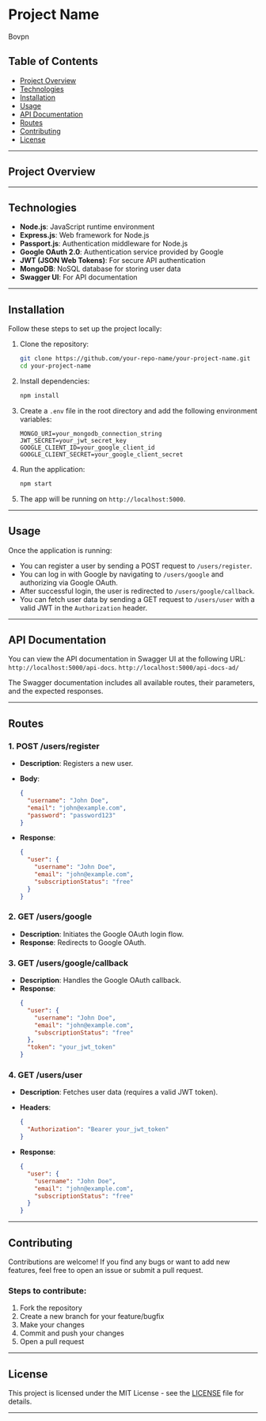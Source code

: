 
# Project Name

Bovpn

## Table of Contents

- [Project Overview](#project-overview)
- [Technologies](#technologies)
- [Installation](#installation)
- [Usage](#usage)
- [API Documentation](#api-documentation)
- [Routes](#routes)
- [Contributing](#contributing)
- [License](#license)

---

## Project Overview


---

## Technologies

- **Node.js**: JavaScript runtime environment
- **Express.js**: Web framework for Node.js
- **Passport.js**: Authentication middleware for Node.js
- **Google OAuth 2.0**: Authentication service provided by Google
- **JWT (JSON Web Tokens)**: For secure API authentication
- **MongoDB**: NoSQL database for storing user data
- **Swagger UI**: For API documentation

---

## Installation

Follow these steps to set up the project locally:

1. Clone the repository:
   ```bash
   git clone https://github.com/your-repo-name/your-project-name.git
   cd your-project-name
   ```

2. Install dependencies:
   ```bash
   npm install
   ```

3. Create a `.env` file in the root directory and add the following environment variables:
   ```env
   MONGO_URI=your_mongodb_connection_string
   JWT_SECRET=your_jwt_secret_key
   GOOGLE_CLIENT_ID=your_google_client_id
   GOOGLE_CLIENT_SECRET=your_google_client_secret
   ```

4. Run the application:
   ```bash
   npm start
   ```

5. The app will be running on `http://localhost:5000`.

---

## Usage

Once the application is running:

- You can register a user by sending a POST request to `/users/register`.
- You can log in with Google by navigating to `/users/google` and authorizing via Google OAuth.
- After successful login, the user is redirected to `/users/google/callback`.
- You can fetch user data by sending a GET request to `/users/user` with a valid JWT in the `Authorization` header.

---

## API Documentation

You can view the API documentation in Swagger UI at the following URL:
`http://localhost:5000/api-docs`.
`http://localhost:5000/api-docs-ad/`

The Swagger documentation includes all available routes, their parameters, and the expected responses.

---

## Routes

### 1. **POST /users/register**

- **Description**: Registers a new user.
- **Body**:
  ```json
  {
    "username": "John Doe",
    "email": "john@example.com",
    "password": "password123"
  }
  ```

- **Response**:
  ```json
  {
    "user": {
      "username": "John Doe",
      "email": "john@example.com",
      "subscriptionStatus": "free"
    }
  }
  ```

### 2. **GET /users/google**

- **Description**: Initiates the Google OAuth login flow.
- **Response**: Redirects to Google OAuth.

### 3. **GET /users/google/callback**

- **Description**: Handles the Google OAuth callback.
- **Response**:
  ```json
  {
    "user": {
      "username": "John Doe",
      "email": "john@example.com",
      "subscriptionStatus": "free"
    },
    "token": "your_jwt_token"
  }
  ```

### 4. **GET /users/user**

- **Description**: Fetches user data (requires a valid JWT token).
- **Headers**:
  ```json
  {
    "Authorization": "Bearer your_jwt_token"
  }
  ```

- **Response**:
  ```json
  {
    "user": {
      "username": "John Doe",
      "email": "john@example.com",
      "subscriptionStatus": "free"
    }
  }
  ```

---

## Contributing

Contributions are welcome! If you find any bugs or want to add new features, feel free to open an issue or submit a pull request.

### Steps to contribute:

1. Fork the repository
2. Create a new branch for your feature/bugfix
3. Make your changes
4. Commit and push your changes
5. Open a pull request

---

## License

This project is licensed under the MIT License - see the [LICENSE](LICENSE) file for details.

---

